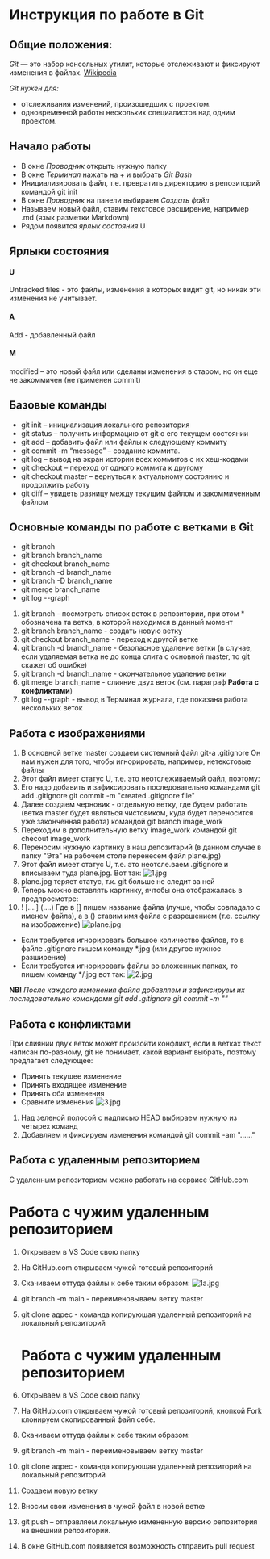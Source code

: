 # Инструкция по работе в Git

## Общие положения:

*Git* — это набор консольных утилит, которые отслеживают и фиксируют изменения в файлах.
[Wikipedia](https://ru.wikipedia.org/wiki/Git)

*Git нужен для:*
* отслеживания изменений, произошедших с проектом.
* одновременной работы нескольких специалистов над одним проектом.

## Начало работы

* В окне *Проводник* открыть нужную папку
* В окне *Терминал* нажать на + и выбрать *Git Bash*
* Инициализировать файл, т.е. превратить директорию  в репозиторий командой git init
* В окне *Проводник* на панели выбираем *Создать файл*
* Называем новый файл, ставим текстовое расширение, например .md (язык разметки Markdown)
* Рядом появится *ярлык состояния* U

## Ярлыки состояния

#### U
Untracked files - это файлы, изменения в которых видит git, но никак эти изменения не учитывает.
#### A
Add - добавленный файл
#### M
modified – это новый файл или сделаны изменения в старом, но он еще не закоммичен (не применен commit)

## Базовые команды

* git init – инициализация локального репозитория
* git status – получить информацию от git о его текущем состоянии
*  git add – добавить файл или файлы к следующему коммиту
* git commit -m “message” – создание коммита.
* git log – вывод на экран истории всех коммитов с их хеш-кодами
* git checkout – переход от одного коммита к другому
* git checkout master – вернуться к актуальному состоянию и продолжить работу
* git diff – увидеть разницу между текущим файлом и закоммиченным файлом

## Основные команды по работе с ветками в Git

* git branch
* git branch branch_name
* git checkout branch_name
* git branch -d branch_name
* git branch -D branch_name
* git merge branch_name
* git log --graph

1. git branch - посмотреть список веток в репозитории, при этом * обозначена та ветка, в которой находимся в данный момент
2. git branch branch_name - создать новую ветку
3. git checkout branch_name - переход к другой ветке
4. git branch -d branch_name - безопасное удаление ветки (в случае, если удаляемая ветка не до конца слита с основной master, то git скажет об ошибке)
5. git branch -d branch_name - окончательное удаление ветки
6. git merge branch_name - слияние двух веток (см. параграф **Работа с конфликтами**)
7. git log --graph - вывод в Терминал журнала, где показана работа нескольких веток


##  Работа с изображениями 

1. В основной ветке master создаем системный файл git-а .gitignore
Он нам нужен для того, чтобы игнорировать, например, нетекстовые файлы
2. Этот файл имеет статус U, т.е. это неотслеживаемый файл, поэтому:
3. Его надо добавить и зафиксировать последовательно командами
git add .gitignore
git commit -m "created .gitignore file"
4. Далее создаем черновик - отдельную ветку, где будем работать (ветка master будет являться чистовиком, куда будет переносится уже законченная работа) командой git branch image_work
5. Переходим в дополнительную ветку image_work командой git checout image_work
6. Переносим нужную картинку в наш депозитарий (в данном случае в папку "Эта" на рабочем столе перенесем файл plane.jpg)
7. Этот файл имеет статус U, т.е. это неотсле.ваем .gitignore и вписываем туда plane.jpg. Вот так: 
![1.jpg](1.jpg)
8. plane.jpg теряет статус, т.к. git больше не следит за ней
9. Теперь можно вставлять картинку, ячтобы она отображалась в предпросмотре:
10. ! [....] (....) Где в [] пишем название файла (лучше, чтобы совпадало с именем файла), а в () ставим имя файла с разрешением (т.е. ссылку на изображение)
![plane.jpg](plane.jpg)

* Если требуется игнорировать большое количество файлов, то в файле .gitignore пишем команду *.jpg (или другое нужное разширение)
* Если требуется игнорировать файлы во вложенных папках, то пишем команду */.jpg
вот так: 
![2.jpg](2.jpg)


__NB!__ *После каждого изменения файла добавляем и зафиксируем их последовательно командами
git add .gitignore
git commit -m ""*



## Работа с конфликтами

При слиянии двух веток может произойти конфликт, если в ветках текст написан по-разному, git не понимает, какой вариант выбрать, поэтому предлагает следующее: 
* Принять текущее изменение
* Принять входящее изменение
* Принять оба изменения
* Сравните изменения
![3.jpg](3.jpg)
1. Над зеленой полосой с надписью HEAD выбираем нужную из четырех команд
2. Добавляем и фиксируем изменения командой git commit -am "......"

## Работа с удаленным репозиторием

С удаленным репозиторием можно работать на сервисе GitHub.com

 # Работа с чужим удаленным репозиторием 

 1. Открываем в VS Code свою папку
 2. На GitHub.com открываем чужой готовый репозиторий
 3. Скачиваем оттуда файлы к себе таким образом:
 ![1а.jpg](1а.jpg)
 4. git branch -m main - переименовываем ветку master
 5. git clone адрес - команда копирующая удаленный репозиторий на локальный репозиторий


    # Работа с чужим удаленным репозиторием 

 1. Открываем в VS Code свою папку
 2. На GitHub.com открываем чужой готовый репозиторий, кнопкой Fork клонируем скопированный файл себе.
 3. Скачиваем оттуда файлы к себе таким образом:
 
 4. git branch -m main - переименовываем ветку master
 5. git clone адрес - команда копирующая удаленный репозиторий на локальный репозиторий
6. Создаем новую ветку
7. Вносим свои изменения в чужой файл в новой ветке
8. git push – отправляем локальную измененную версию репозитория на внешний репозиторий.
9. В окне GitHub.com появляется возможность отправить pull request


